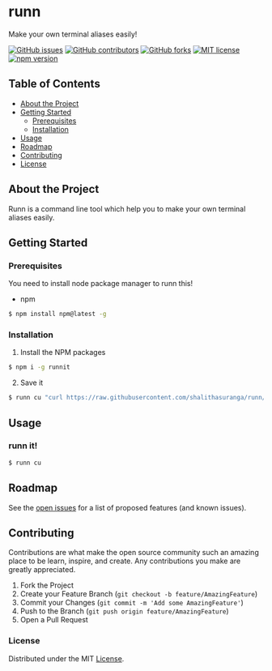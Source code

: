 # runn

Make your own terminal aliases easily!

[![GitHub issues](https://img.shields.io/github/issues/99xt/runn)](https://github.com/99xt/runn/issues)
[![GitHub contributors](https://img.shields.io/github/contributors/99xt/runn)](https://github.com/99xt/runn/graphs/contributors)
[![GitHub forks](https://img.shields.io/github/forks/99xt/runn)](https://github.com/99xt/runn/network/members)
[![MIT license](https://img.shields.io/npm/l/chalk)](https://github.com/99xt/runn/blob/master/LICENSE)
[![npm version](https://img.shields.io/npm/v/runnit)]()

## Table of Contents

* [About the Project](#about-the-project)
* [Getting Started](#getting-started)
  * [Prerequisites](#prerequisites)
  * [Installation](#installation)
* [Usage](#usage)
* [Roadmap](#roadmap)
* [Contributing](#contributing)
* [License](#license)

## About the Project

Runn is a command line tool which help you to make your own terminal aliases easily.

## Getting Started

### Prerequisites

You need to install node package manager to runn this!

* npm

```sh
$ npm install npm@latest -g
```

### Installation

1. Install the NPM packages

```sh
$ npm i -g runnit
```

2. Save it

```sh
$ runn cu "curl https://raw.githubusercontent.com/shalithasuranga/runn/master/bin/runn.js"
```

## Usage

### runn it!

```sh
$ runn cu
```

## Roadmap

See the [open issues](https://github.com/99xt/runn/issues) for a list of proposed features (and known issues).

## Contributing

Contributions are what make the open source community such an amazing place to be learn, inspire, and create. Any contributions you make are greatly appreciated.

1. Fork the Project
2. Create your Feature Branch (`git checkout -b feature/AmazingFeature`)
3. Commit your Changes (`git commit -m 'Add some AmazingFeature'`)
4. Push to the Branch (`git push origin feature/AmazingFeature`)
5. Open a Pull Request


### License

Distributed under the MIT [License](https://github.com/99xt/runn/blob/master/LICENSE). 
